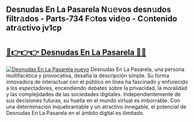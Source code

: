 ## Desnudas En La Pasarela N𝚞𝚎vos desn𝚞dos filtr𝚊dos - Parts-734 F𝚘tos vid𝚎o - C𝚘ntenido atr𝚊ctivo jv1cp

# <h2><a href="http://mbbeclo.tromn.icu/?c=Desnudas+En+La+Pasarela">🔗👉👉👉 Desnudas En La Pasarela 🔗🔗</a></h2>

[![Desnudas En La Pasarela nuevo](https://i.imgur.com/pEAQMta.gif)](http://mbbeclo.tromn.icu/?c=Desnudas+En+La+Pasarela)
Desnudas En La Pasarela, una persona multifacética y provocativa, desafía la descripción simple. Su forma innovadora de interactuar con el público en línea ha fascinado y enfurecido a los espectadores, encendiendo debates sobre la privacidad, la moralidad y las complejidades de las sociedades digitales. Independientemente de sus decisiones futuras, su huella en el mundo virtual es imborrable. Con una determinación inquebrantable y un atractivo innegable, el potencial de Desnudas En La Pasarela en el ámbito digital es ilimitado.
